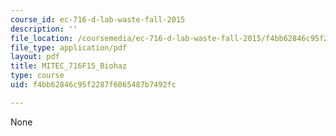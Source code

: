 ```yaml
---
course_id: ec-716-d-lab-waste-fall-2015
description: ''
file_location: /coursemedia/ec-716-d-lab-waste-fall-2015/f4bb62846c95f2287f6065487b7492fc_MITEC_716F15_Biohaz2.pdf
file_type: application/pdf
layout: pdf
title: MITEC_716F15_Biohaz
type: course
uid: f4bb62846c95f2287f6065487b7492fc

---
```

None